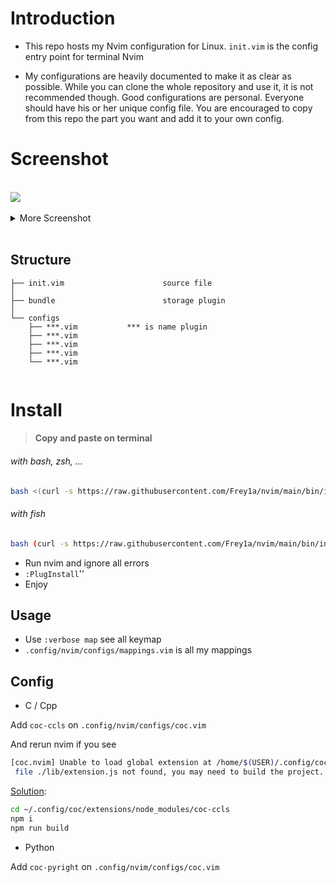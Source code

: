 # Introduction

- This repo hosts my Nvim configuration for Linux. `init.vim` is the config entry point for terminal Nvim

- My configurations are heavily documented to make it as clear as possible.
  While you can clone the whole repository and use it, it is not recommended though.
  Good configurations are personal. Everyone should have his or her unique config file.
  You are encouraged to copy from this repo the part you want and add it to your own config.

# Screenshot

</br>

<img src="https://github.com/Frey1a/dotfiles/blob/main/.github/assets/nvim-start.jpg?raw=true">
</br>
</br>

<details>
  <summary>More Screenshot</summary>
 
<img src="https://github.com/Frey1a/dotfiles/blob/main/.github/assets/nvim-coding.jpg?raw=true">
</br>
</br>

<img src="https://github.com/Frey1a/dotfiles/blob/main/.github/assets/nvim-lazygit.jpg?raw=true">
</br>
</br>

<img src="https://github.com/Frey1a/dotfiles/blob/main/.github/assets/nvim-terminal.jpg?raw=true">
</br>
</br>

<img src="https://github.com/Frey1a/dotfiles/blob/main/.github/assets/nvim-search-file.jpg?raw=true">
</br>
</br>

</details>

<br>

## Structure

```
├── init.vim                      source file
│
├── bundle                        storage plugin
│
└── configs
    ├── ***.vim           *** is name plugin
    ├── ***.vim
    ├── ***.vim
    ├── ***.vim
    └── ***.vim
  

```

# Install

> #### Copy and paste on terminal

###### with bash, zsh, ...

```bash
bash <(curl -s https://raw.githubusercontent.com/Frey1a/nvim/main/bin/install.sh)
```

###### with fish

```bash
bash (curl -s https://raw.githubusercontent.com/Frey1a/nvim/main/bin/install.sh | psub)
```

- Run nvim and ignore all errors
- `:PlugInstall`''
- Enjoy

## Usage

- Use `:verbose map` see all keymap
- `.config/nvim/configs/mappings.vim` is all my mappings

## Config

- C / Cpp

Add `coc-ccls` on `.config/nvim/configs/coc.vim`

And rerun nvim if you see

```bash
[coc.nvim] Unable to load global extension at /home/$(USER)/.config/coc/extensions/node_modules/coc-ccls: main
 file ./lib/extension.js not found, you may need to build the project.
```

[Solution](https://github.com/Maxattax97/coc-ccls/issues/5):

```bash
cd ~/.config/coc/extensions/node_modules/coc-ccls
npm i
npm run build
```

- Python

Add `coc-pyright` on `.config/nvim/configs/coc.vim`
